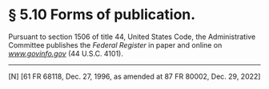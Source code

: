 # § 5.10   Forms of publication.

Pursuant to section 1506 of title 44, United States Code, the Administrative Committee publishes the _Federal Register_ in paper and online on *www.govinfo.gov* (44 U.S.C. 4101).



---

[N] [61 FR 68118, Dec. 27, 1996, as amended at 87 FR 80002, Dec. 29, 2022]





